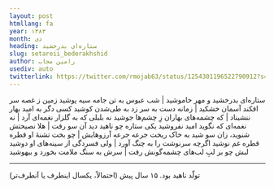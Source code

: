 ```yaml
---
layout: post
htmllang: fa
year: ۱۳۸۳
month: دی
heading: ستاره‌ای بدرخشید 
slug: setareii_bederakhshid
author: رامین مجاب
usediv: auto
twitterlink: https://twitter.com/rmojab63/status/1254301196522790912?s=20
---
```


ستاره‌ای بدرخشید و مهر خاموشید  |  شب عبوس به تن جامه سیه پوشید
زمین ز غصه سر افکند آسمان خشکید  |  زمانه دست به سر زد به طی‌شدن کوشید
کسی دگر به امید بهار ننشیناد  |  که چشمه‌های بهاران زِ چشم‌ها جوشید
نه بلبلی که به گلزار نغمه‌ای آرد | نه نغمه‌ای که نگوید امید نفروشید
یکی ستاره چو ناهید دید آن سو رفت  |  هلا نصیحتش شنوید، زان سو شید
به خاک ریخت جرعه جرعه آرزوهایش  |  چو بخت تشنهٔ او قطره قطره غم نوشید
اگرچه سرنوشت را به چنگ آورد  |  ولی فسردگی از سینه‌های او دوشید
لبش چو بر لبِ لب‌های چشمه‌گونش رفت  |  سرش به سنگ ملامت بخورد و بیهوشید

---
تولّد ناهید بود. ۱۵ سال پیش (احتمالاً، یکسال اینطرف یا آنطرف‌تر)
